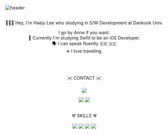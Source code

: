 ![header](https://capsule-render.vercel.app/api?type=waving&color=0:ddd6f3,100:faaca8&height=300&section=header&text=Hey,%20Lovely%20to%20meet%20you!&fontSize=70&fontColor=FAFAFA&animation=fadeIn&desc=Haeju's%20Github%20Profile&descAlignY=65&descAlign=82)

<br>
<div align=center>
  👩🏻‍💻 Hey, I'm Haeju Lee who studying in S/W Development at Dankook Univ.   
  
  I go by Anne if you want.  
  🍎 Currently I'm studying Swfit to be an iOS Developer.  
  🗣 I can speak fluently 🇰🇷 🇺🇸  
  ✈️ I love traveling.
  
  
  <br><br>  
<div align=center> 
✉️ CONTACT ✉️
  <br><br>  
  <img src="https://img.shields.io/badge/heyjudelee98@gmail.com-EA4335?style=for-the-badge&logo=gmail&logoColor=white">  
  
  <a href="https://www.instagram.com/had2_you"><img src="https://img.shields.io/badge/instagram-E4405F?style=for-the-badge&logo=instagram&logoColor=white"></a>
  <a href="https://blog.naver.com/8203015"><img src="https://img.shields.io/badge/blog-03C75A?style=for-the-badge&logo=naver&logoColor=white"></a>
<br><br>   
  
  
  
  <div align=center> 
⚒️ SKILLS ⚒️
      <br><br>  
      <img src="https://img.shields.io/badge/iOS-000000?style=for-the-badge&logo=ios&logoColor=white"></a>
      <img src="https://img.shields.io/badge/swift-F05138?style=for-the-badge&logo=swift&logoColor=white"></a>
      <img src="https://img.shields.io/badge/xcode-147EFB?style=for-the-badge&logo=xcode&logoColor=white"></a>
      <img src="https://img.shields.io/badge/C++-00599C?style=for-the-badge&logo=cplusplus&logoColor=white"></a>
      
